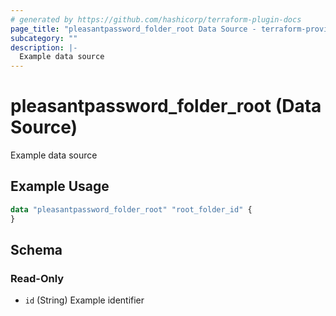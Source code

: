 ```yaml
---
# generated by https://github.com/hashicorp/terraform-plugin-docs
page_title: "pleasantpassword_folder_root Data Source - terraform-provider-pleasant-password-server"
subcategory: ""
description: |-
  Example data source
---
```


# pleasantpassword_folder_root (Data Source)

Example data source

## Example Usage

```terraform
data "pleasantpassword_folder_root" "root_folder_id" {
}
```

<!-- schema generated by tfplugindocs -->
## Schema

### Read-Only

- `id` (String) Example identifier

